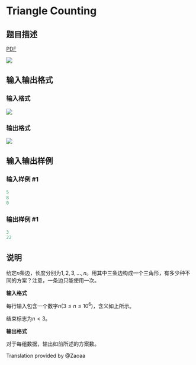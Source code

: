 # Triangle Counting

## 题目描述

[problemUrl]: https://uva.onlinejudge.org/index.php?option=com_onlinejudge&Itemid=8&category=26&page=show_problem&problem=2396

[PDF](https://uva.onlinejudge.org/external/114/p11401.pdf)

![](https://cdn.luogu.com.cn/upload/vjudge_pic/UVA11401/5eaa7dd447e7d2ae45ba394b0c6ba6a37f3cba8d.png)

## 输入输出格式

### 输入格式

![](https://cdn.luogu.com.cn/upload/vjudge_pic/UVA11401/b0bc4155f968ef494f664a8d35457b9fca2b3cab.png)

### 输出格式

![](https://cdn.luogu.com.cn/upload/vjudge_pic/UVA11401/310d1f61107c2c5ef7e67a82bb796695a1fe073a.png)

## 输入输出样例

### 输入样例 #1

```cpp
5
8
0
```


### 输出样例 #1

```cpp
3
22
```


## 说明

给定$n$条边，长度分别为$1,2,3,...,n$。用其中三条边构成一个三角形，有多少种不同的方案？注意，一条边只能使用一次。

**输入格式**

每行输入包含一个数字$n(3 \leq n \leq 10^6)$，含义如上所示。

结束标志为$n <3$。

**输出格式**

对于每组数据，输出如前所述的方案数。

Translation provided by @Zaoaa

